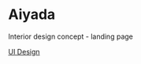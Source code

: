 # Aiyada

Interior design concept - landing page

[UI Design](https://www.behance.net/gallery/197916507/Interior-design-landing-page?tracking_source=search_projects%7Cinterior+design+landing+page&l=145)
